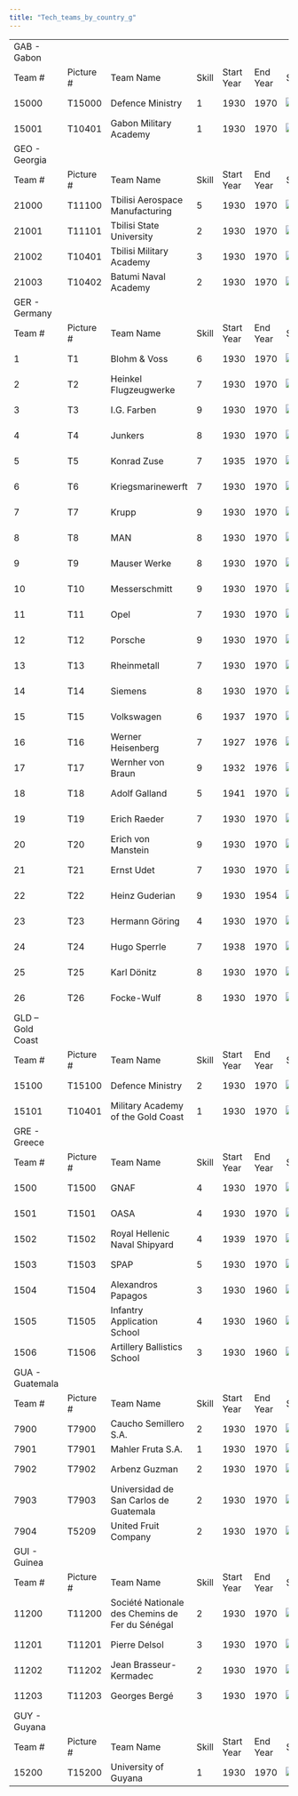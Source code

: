 ```yaml
---
title: "Tech_teams_by_country_g"
---
```


|                  |            |                                                 |       |            |          |                                                                                             |                                                                                             |                                                                                             |                                                                                             |                                                                                       |     |
|------------------|------------|-------------------------------------------------|-------|------------|----------|---------------------------------------------------------------------------------------------|---------------------------------------------------------------------------------------------|---------------------------------------------------------------------------------------------|---------------------------------------------------------------------------------------------|---------------------------------------------------------------------------------------|-----|
| GAB - Gabon      |            |                                                 |       |            |          |                                                                                             |                                                                                             |                                                                                             |                                                                                             |                                                                                       |     |
| Team \#          | Picture \# | Team Name                                       | Skill | Start Year | End Year | Specialities                                                                                |                                                                                             |                                                                                             |                                                                                             |                                                                                       |     |
| 15000            | T15000     | Defence Ministry                                | 1     | 1930       | 1970     | [![AER](/images/a/a1/Aeronautics.png)](/File:Aeronautics.png "AER")                         | [![ART](/images/d/d8/Artillery.png)](/File:Artillery.png "ART")                             | [![ELE](/images/d/dd/Electronics.png)](/File:Electronics.png "ELE")                         | [![EQP](/images/2/20/General_equipment.png)](/File:General_equipment.png "EQP")             | [![MCH](/images/a/a1/Mechanics.png)](/File:Mechanics.png "MCH")                       |     |
| 15001            | T10401     | Gabon Military Academy                          | 1     | 1930       | 1970     | [![CEX](/images/b/bc/Centralized_execution.png)](/File:Centralized_execution.png "CEX")     | [![CRG](/images/3/38/Individual_courage.png)](/File:Individual_courage.png "CRG")           | [![INF](/images/b/be/Infantry_focus.png)](/File:Infantry_focus.png "INF")                   | [![LGT](/images/1/1d/Large_unit_tactics.png)](/File:Large_unit_tactics.png "LGT")           |                                                                                       |     |
| GEO - Georgia    |            |                                                 |       |            |          |                                                                                             |                                                                                             |                                                                                             |                                                                                             |                                                                                       |     |
| Team \#          | Picture \# | Team Name                                       | Skill | Start Year | End Year | Specialities                                                                                |                                                                                             |                                                                                             |                                                                                             |                                                                                       |     |
| 21000            | T11100     | Tbilisi Aerospace Manufacturing                 | 5     | 1930       | 1970     | [![AER](/images/a/a1/Aeronautics.png)](/File:Aeronautics.png "AER")                         | [![AIR](/images/8/87/Aircraft_testing.png)](/File:Aircraft_testing.png "AIR")               | [![RKT](/images/5/51/Rocketry.png)](/File:Rocketry.png "RKT")                               | [![TEC](/images/9/9d/Technical_efficiency.png)](/File:Technical_efficiency.png "TEC")       |                                                                                       |     |
| 21001            | T11101     | Tbilisi State University                        | 2     | 1930       | 1970     | [![CHE](/images/1/19/Chemistry.png)](/File:Chemistry.png "CHE")                             | [![MGT](/images/c/c7/Management.png)](/File:Management.png "MGT")                           | [![MTH](/images/7/79/Mathematics.png)](/File:Mathematics.png "MTH")                         | [![MCH](/images/a/a1/Mechanics.png)](/File:Mechanics.png "MCH")                             |                                                                                       |     |
| 21002            | T10401     | Tbilisi Military Academy                        | 3     | 1930       | 1970     | [![CEX](/images/b/bc/Centralized_execution.png)](/File:Centralized_execution.png "CEX")     | [![EQP](/images/2/20/General_equipment.png)](/File:General_equipment.png "EQP")             | [![INF](/images/b/be/Infantry_focus.png)](/File:Infantry_focus.png "INF")                   | [![LGT](/images/1/1d/Large_unit_tactics.png)](/File:Large_unit_tactics.png "LGT")           | [![TRA](/images/b/b1/Training.png)](/File:Training.png "TRA")                         |     |
| 21003            | T10402     | Batumi Naval Academy                            | 2     | 1930       | 1970     | [![LTF](/images/e/e7/Large_taskforce_tactics.png)](/File:Large_taskforce_tactics.png "LTF") | [![NVA](/images/e/ea/Naval_artillery.png)](/File:Naval_artillery.png "NVA")                 | [![NVT](/images/1/10/Naval_training.png)](/File:Naval_training.png "NVT")                   | [![STF](/images/4/48/Small_taskforce_tactics.png)](/File:Small_taskforce_tactics.png "STF") | [![SUB](/images/6/61/Submarine_tactics.png)](/File:Submarine_tactics.png "SUB")       |     |
| GER - Germany    |            |                                                 |       |            |          |                                                                                             |                                                                                             |                                                                                             |                                                                                             |                                                                                       |     |
| Team \#          | Picture \# | Team Name                                       | Skill | Start Year | End Year | Specialities                                                                                |                                                                                             |                                                                                             |                                                                                             |                                                                                       |     |
| 1                | T1         | Blohm & Voss                                    | 6     | 1930       | 1970     | [![ELE](/images/d/dd/Electronics.png)](/File:Electronics.png "ELE")                         | [![EQP](/images/2/20/General_equipment.png)](/File:General_equipment.png "EQP")             | [![NVA](/images/e/ea/Naval_artillery.png)](/File:Naval_artillery.png "NVA")                 | [![NVE](/images/0/09/Naval_engineering.png)](/File:Naval_engineering.png "NVE")             | [![TEC](/images/9/9d/Technical_efficiency.png)](/File:Technical_efficiency.png "TEC") |     |
| 2                | T2         | Heinkel Flugzeugwerke                           | 7     | 1930       | 1970     | [![AER](/images/a/a1/Aeronautics.png)](/File:Aeronautics.png "AER")                         | [![CHE](/images/1/19/Chemistry.png)](/File:Chemistry.png "CHE")                             | [![ELE](/images/d/dd/Electronics.png)](/File:Electronics.png "ELE")                         | [![TEC](/images/9/9d/Technical_efficiency.png)](/File:Technical_efficiency.png "TEC")       |                                                                                       |     |
| 3                | T3         | I.G. Farben                                     | 9     | 1930       | 1970     | [![CHE](/images/1/19/Chemistry.png)](/File:Chemistry.png "CHE")                             | [![EQP](/images/2/20/General_equipment.png)](/File:General_equipment.png "EQP")             | [![IND](/images/7/79/Industrial_engineering.png)](/File:Industrial_engineering.png "IND")   | [![MGT](/images/c/c7/Management.png)](/File:Management.png "MGT")                           | [![TEC](/images/9/9d/Technical_efficiency.png)](/File:Technical_efficiency.png "TEC") |     |
| 4                | T4         | Junkers                                         | 8     | 1930       | 1970     | [![AER](/images/a/a1/Aeronautics.png)](/File:Aeronautics.png "AER")                         | [![CHE](/images/1/19/Chemistry.png)](/File:Chemistry.png "CHE")                             | [![TEC](/images/9/9d/Technical_efficiency.png)](/File:Technical_efficiency.png "TEC")       |                                                                                             |                                                                                       |     |
| 5                | T5         | Konrad Zuse                                     | 7     | 1935       | 1970     | [![ELE](/images/d/dd/Electronics.png)](/File:Electronics.png "ELE")                         | [![MTH](/images/7/79/Mathematics.png)](/File:Mathematics.png "MTH")                         | [![MCH](/images/a/a1/Mechanics.png)](/File:Mechanics.png "MCH")                             |                                                                                             |                                                                                       |     |
| 6                | T6         | Kriegsmarinewerft                               | 7     | 1930       | 1970     | [![ELE](/images/d/dd/Electronics.png)](/File:Electronics.png "ELE")                         | [![NVA](/images/e/ea/Naval_artillery.png)](/File:Naval_artillery.png "NVA")                 | [![NVE](/images/0/09/Naval_engineering.png)](/File:Naval_engineering.png "NVE")             | [![TEC](/images/9/9d/Technical_efficiency.png)](/File:Technical_efficiency.png "TEC")       |                                                                                       |     |
| 7                | T7         | Krupp                                           | 9     | 1930       | 1970     | [![ART](/images/d/d8/Artillery.png)](/File:Artillery.png "ART")                             | [![IND](/images/7/79/Industrial_engineering.png)](/File:Industrial_engineering.png "IND")   | [![MCH](/images/a/a1/Mechanics.png)](/File:Mechanics.png "MCH")                             | [![TEC](/images/9/9d/Technical_efficiency.png)](/File:Technical_efficiency.png "TEC")       |                                                                                       |     |
| 8                | T8         | MAN                                             | 8     | 1930       | 1970     | [![ART](/images/d/d8/Artillery.png)](/File:Artillery.png "ART")                             | [![CHE](/images/1/19/Chemistry.png)](/File:Chemistry.png "CHE")                             | [![MCH](/images/a/a1/Mechanics.png)](/File:Mechanics.png "MCH")                             | [![TEC](/images/9/9d/Technical_efficiency.png)](/File:Technical_efficiency.png "TEC")       |                                                                                       |     |
| 9                | T9         | Mauser Werke                                    | 8     | 1930       | 1970     | [![ART](/images/d/d8/Artillery.png)](/File:Artillery.png "ART")                             | [![EQP](/images/2/20/General_equipment.png)](/File:General_equipment.png "EQP")             | [![MCH](/images/a/a1/Mechanics.png)](/File:Mechanics.png "MCH")                             | [![TRA](/images/b/b1/Training.png)](/File:Training.png "TRA")                               |                                                                                       |     |
| 10               | T10        | Messerschmitt                                   | 9     | 1930       | 1970     | [![AER](/images/a/a1/Aeronautics.png)](/File:Aeronautics.png "AER")                         | [![ART](/images/d/d8/Artillery.png)](/File:Artillery.png "ART")                             | [![RKT](/images/5/51/Rocketry.png)](/File:Rocketry.png "RKT")                               | [![TEC](/images/9/9d/Technical_efficiency.png)](/File:Technical_efficiency.png "TEC")       |                                                                                       |     |
| 11               | T11        | Opel                                            | 7     | 1930       | 1970     | [![MGT](/images/c/c7/Management.png)](/File:Management.png "MGT")                           | [![MCH](/images/a/a1/Mechanics.png)](/File:Mechanics.png "MCH")                             | [![TEC](/images/9/9d/Technical_efficiency.png)](/File:Technical_efficiency.png "TEC")       |                                                                                             |                                                                                       |     |
| 12               | T12        | Porsche                                         | 9     | 1930       | 1970     | [![ART](/images/d/d8/Artillery.png)](/File:Artillery.png "ART")                             | [![MCH](/images/a/a1/Mechanics.png)](/File:Mechanics.png "MCH")                             | [![TEC](/images/9/9d/Technical_efficiency.png)](/File:Technical_efficiency.png "TEC")       |                                                                                             |                                                                                       |     |
| 13               | T13        | Rheinmetall                                     | 7     | 1930       | 1970     | [![ART](/images/d/d8/Artillery.png)](/File:Artillery.png "ART")                             | [![CHE](/images/1/19/Chemistry.png)](/File:Chemistry.png "CHE")                             | [![MCH](/images/a/a1/Mechanics.png)](/File:Mechanics.png "MCH")                             | [![TRA](/images/b/b1/Training.png)](/File:Training.png "TRA")                               |                                                                                       |     |
| 14               | T14        | Siemens                                         | 8     | 1930       | 1970     | [![ELE](/images/d/dd/Electronics.png)](/File:Electronics.png "ELE")                         | [![IND](/images/7/79/Industrial_engineering.png)](/File:Industrial_engineering.png "IND")   | [![MGT](/images/c/c7/Management.png)](/File:Management.png "MGT")                           | [![TEC](/images/9/9d/Technical_efficiency.png)](/File:Technical_efficiency.png "TEC")       |                                                                                       |     |
| 15               | T15        | Volkswagen                                      | 6     | 1937       | 1970     | [![IND](/images/7/79/Industrial_engineering.png)](/File:Industrial_engineering.png "IND")   | [![MGT](/images/c/c7/Management.png)](/File:Management.png "MGT")                           | [![MCH](/images/a/a1/Mechanics.png)](/File:Mechanics.png "MCH")                             | [![TEC](/images/9/9d/Technical_efficiency.png)](/File:Technical_efficiency.png "TEC")       |                                                                                       |     |
| 16               | T16        | Werner Heisenberg                               | 7     | 1927       | 1976     | [![MTH](/images/7/79/Mathematics.png)](/File:Mathematics.png "MTH")                         | [![NUC](/images/0/05/Nuclear_engineering.png)](/File:Nuclear_engineering.png "NUC")         | [![PHY](/images/a/a1/Nuclear_physics.png)](/File:Nuclear_physics.png "PHY")                 |                                                                                             |                                                                                       |     |
| 17               | T17        | Wernher von Braun                               | 9     | 1932       | 1976     | [![AER](/images/a/a1/Aeronautics.png)](/File:Aeronautics.png "AER")                         | [![RKT](/images/5/51/Rocketry.png)](/File:Rocketry.png "RKT")                               | [![TEC](/images/9/9d/Technical_efficiency.png)](/File:Technical_efficiency.png "TEC")       |                                                                                             |                                                                                       |     |
| 18               | T18        | Adolf Galland                                   | 5     | 1941       | 1970     | [![AIR](/images/8/87/Aircraft_testing.png)](/File:Aircraft_testing.png "AIR")               | [![CEX](/images/b/bc/Centralized_execution.png)](/File:Centralized_execution.png "CEX")     | [![FTR](/images/8/8a/Fighter_tactics.png)](/File:Fighter_tactics.png "FTR")                 | [![PIL](/images/6/6b/Piloting.png)](/File:Piloting.png "PIL")                               |                                                                                       |     |
| 19               | T19        | Erich Raeder                                    | 7     | 1930       | 1970     | [![CEX](/images/b/bc/Centralized_execution.png)](/File:Centralized_execution.png "CEX")     | [![NVT](/images/1/10/Naval_training.png)](/File:Naval_training.png "NVT")                   | [![SEA](/images/2/22/Seamanship.png)](/File:Seamanship.png "SEA")                           | [![STF](/images/4/48/Small_taskforce_tactics.png)](/File:Small_taskforce_tactics.png "STF") |                                                                                       |     |
| 20               | T20        | Erich von Manstein                              | 9     | 1930       | 1970     | [![CEX](/images/b/bc/Centralized_execution.png)](/File:Centralized_execution.png "CEX")     | [![CAF](/images/f/f8/Combined_arms_focus.png)](/File:Combined_arms_focus.png "CAF")         | [![LGT](/images/1/1d/Large_unit_tactics.png)](/File:Large_unit_tactics.png "LGT")           | [![MGT](/images/c/c7/Management.png)](/File:Management.png "MGT")                           | [![TRA](/images/b/b1/Training.png)](/File:Training.png "TRA")                         |     |
| 21               | T21        | Ernst Udet                                      | 7     | 1930       | 1970     | [![AIR](/images/8/87/Aircraft_testing.png)](/File:Aircraft_testing.png "AIR")               | [![BOM](/images/2/26/Bomber_tactics.png)](/File:Bomber_tactics.png "BOM")                   | [![CAF](/images/f/f8/Combined_arms_focus.png)](/File:Combined_arms_focus.png "CAF")         | [![DEX](/images/0/0d/Decentralized_execution.png)](/File:Decentralized_execution.png "DEX") | [![PIL](/images/6/6b/Piloting.png)](/File:Piloting.png "PIL")                         |     |
| 22               | T22        | Heinz Guderian                                  | 9     | 1930       | 1954     | [![CAF](/images/f/f8/Combined_arms_focus.png)](/File:Combined_arms_focus.png "CAF")         | [![DEX](/images/0/0d/Decentralized_execution.png)](/File:Decentralized_execution.png "DEX") | [![SMT](/images/2/2f/Small_unit_tactics.png)](/File:Small_unit_tactics.png "SMT")           | [![TRA](/images/b/b1/Training.png)](/File:Training.png "TRA")                               |                                                                                       |     |
| 23               | T23        | Hermann Göring                                  | 4     | 1930       | 1970     | [![AIR](/images/8/87/Aircraft_testing.png)](/File:Aircraft_testing.png "AIR")               | [![BOM](/images/2/26/Bomber_tactics.png)](/File:Bomber_tactics.png "BOM")                   | [![CEX](/images/b/bc/Centralized_execution.png)](/File:Centralized_execution.png "CEX")     | [![PIL](/images/6/6b/Piloting.png)](/File:Piloting.png "PIL")                               |                                                                                       |     |
| 24               | T24        | Hugo Sperrle                                    | 7     | 1938       | 1970     | [![AIR](/images/8/87/Aircraft_testing.png)](/File:Aircraft_testing.png "AIR")               | [![BOM](/images/2/26/Bomber_tactics.png)](/File:Bomber_tactics.png "BOM")                   | [![CEX](/images/b/bc/Centralized_execution.png)](/File:Centralized_execution.png "CEX")     | [![FTR](/images/8/8a/Fighter_tactics.png)](/File:Fighter_tactics.png "FTR")                 |                                                                                       |     |
| 25               | T25        | Karl Dönitz                                     | 8     | 1930       | 1970     | [![CEX](/images/b/bc/Centralized_execution.png)](/File:Centralized_execution.png "CEX")     | [![SEA](/images/2/22/Seamanship.png)](/File:Seamanship.png "SEA")                           | [![STF](/images/4/48/Small_taskforce_tactics.png)](/File:Small_taskforce_tactics.png "STF") | [![SUB](/images/6/61/Submarine_tactics.png)](/File:Submarine_tactics.png "SUB")             |                                                                                       |     |
| 26               | T26        | Focke-Wulf                                      | 8     | 1930       | 1970     | [![AER](/images/a/a1/Aeronautics.png)](/File:Aeronautics.png "AER")                         | [![ART](/images/d/d8/Artillery.png)](/File:Artillery.png "ART")                             | [![ELE](/images/d/dd/Electronics.png)](/File:Electronics.png "ELE")                         | [![TEC](/images/9/9d/Technical_efficiency.png)](/File:Technical_efficiency.png "TEC")       |                                                                                       |     |
| GLD – Gold Coast |            |                                                 |       |            |          |                                                                                             |                                                                                             |                                                                                             |                                                                                             |                                                                                       |     |
| Team \#          | Picture \# | Team Name                                       | Skill | Start Year | End Year | Specialities                                                                                |                                                                                             |                                                                                             |                                                                                             |                                                                                       |     |
| 15100            | T15100     | Defence Ministry                                | 2     | 1930       | 1970     | [![AER](/images/a/a1/Aeronautics.png)](/File:Aeronautics.png "AER")                         | [![ART](/images/d/d8/Artillery.png)](/File:Artillery.png "ART")                             | [![ELE](/images/d/dd/Electronics.png)](/File:Electronics.png "ELE")                         | [![EQP](/images/2/20/General_equipment.png)](/File:General_equipment.png "EQP")             | [![MCH](/images/a/a1/Mechanics.png)](/File:Mechanics.png "MCH")                       |     |
| 15101            | T10401     | Military Academy of the Gold Coast              | 1     | 1930       | 1970     | [![CEX](/images/b/bc/Centralized_execution.png)](/File:Centralized_execution.png "CEX")     | [![DEX](/images/0/0d/Decentralized_execution.png)](/File:Decentralized_execution.png "DEX") | [![LGT](/images/1/1d/Large_unit_tactics.png)](/File:Large_unit_tactics.png "LGT")           | [![SMT](/images/2/2f/Small_unit_tactics.png)](/File:Small_unit_tactics.png "SMT")           |                                                                                       |     |
| GRE - Greece     |            |                                                 |       |            |          |                                                                                             |                                                                                             |                                                                                             |                                                                                             |                                                                                       |     |
| Team \#          | Picture \# | Team Name                                       | Skill | Start Year | End Year | Specialities                                                                                |                                                                                             |                                                                                             |                                                                                             |                                                                                       |     |
| 1500             | T1500      | GNAF                                            | 4     | 1930       | 1970     | [![AER](/images/a/a1/Aeronautics.png)](/File:Aeronautics.png "AER")                         | [![ELE](/images/d/dd/Electronics.png)](/File:Electronics.png "ELE")                         | [![MCH](/images/a/a1/Mechanics.png)](/File:Mechanics.png "MCH")                             |                                                                                             |                                                                                       |     |
| 1501             | T1501      | OASA                                            | 4     | 1930       | 1970     | [![ELE](/images/d/dd/Electronics.png)](/File:Electronics.png "ELE")                         | [![IND](/images/7/79/Industrial_engineering.png)](/File:Industrial_engineering.png "IND")   | [![MGT](/images/c/c7/Management.png)](/File:Management.png "MGT")                           | [![MCH](/images/a/a1/Mechanics.png)](/File:Mechanics.png "MCH")                             | [![TEC](/images/9/9d/Technical_efficiency.png)](/File:Technical_efficiency.png "TEC") |     |
| 1502             | T1502      | Royal Hellenic Naval Shipyard                   | 4     | 1939       | 1970     | [![ELE](/images/d/dd/Electronics.png)](/File:Electronics.png "ELE")                         | [![NVA](/images/e/ea/Naval_artillery.png)](/File:Naval_artillery.png "NVA")                 | [![NVE](/images/0/09/Naval_engineering.png)](/File:Naval_engineering.png "NVE")             | [![TEC](/images/9/9d/Technical_efficiency.png)](/File:Technical_efficiency.png "TEC")       |                                                                                       |     |
| 1503             | T1503      | SPAP                                            | 5     | 1930       | 1970     | [![IND](/images/7/79/Industrial_engineering.png)](/File:Industrial_engineering.png "IND")   | [![MGT](/images/c/c7/Management.png)](/File:Management.png "MGT")                           | [![MCH](/images/a/a1/Mechanics.png)](/File:Mechanics.png "MCH")                             |                                                                                             |                                                                                       |     |
| 1504             | T1504      | Alexandros Papagos                              | 3     | 1930       | 1960     | [![CEX](/images/b/bc/Centralized_execution.png)](/File:Centralized_execution.png "CEX")     | [![CRG](/images/3/38/Individual_courage.png)](/File:Individual_courage.png "CRG")           | [![INF](/images/b/be/Infantry_focus.png)](/File:Infantry_focus.png "INF")                   | [![SMT](/images/2/2f/Small_unit_tactics.png)](/File:Small_unit_tactics.png "SMT")           | [![TRA](/images/b/b1/Training.png)](/File:Training.png "TRA")                         |     |
| 1505             | T1505      | Infantry Application School                     | 4     | 1930       | 1960     | [![EQP](/images/2/20/General_equipment.png)](/File:General_equipment.png "EQP")             | [![TRA](/images/b/b1/Training.png)](/File:Training.png "TRA")                               |                                                                                             |                                                                                             |                                                                                       |     |
| 1506             | T1506      | Artillery Ballistics School                     | 3     | 1930       | 1960     | [![ART](/images/d/d8/Artillery.png)](/File:Artillery.png "ART")                             | [![MCH](/images/a/a1/Mechanics.png)](/File:Mechanics.png "MCH")                             |                                                                                             |                                                                                             |                                                                                       |     |
| GUA - Guatemala  |            |                                                 |       |            |          |                                                                                             |                                                                                             |                                                                                             |                                                                                             |                                                                                       |     |
| Team \#          | Picture \# | Team Name                                       | Skill | Start Year | End Year | Specialities                                                                                |                                                                                             |                                                                                             |                                                                                             |                                                                                       |     |
| 7900             | T7900      | Caucho Semillero S.A.                           | 2     | 1930       | 1970     | [![CHE](/images/1/19/Chemistry.png)](/File:Chemistry.png "CHE")                             | [![IND](/images/7/79/Industrial_engineering.png)](/File:Industrial_engineering.png "IND")   | [![MGT](/images/c/c7/Management.png)](/File:Management.png "MGT")                           |                                                                                             |                                                                                       |     |
| 7901             | T7901      | Mahler Fruta S.A.                               | 1     | 1930       | 1970     | [![MGT](/images/c/c7/Management.png)](/File:Management.png "MGT")                           |                                                                                             |                                                                                             |                                                                                             |                                                                                       |     |
| 7902             | T7902      | Arbenz Guzman                                   | 2     | 1930       | 1970     | [![CRG](/images/3/38/Individual_courage.png)](/File:Individual_courage.png "CRG")           | [![INF](/images/b/be/Infantry_focus.png)](/File:Infantry_focus.png "INF")                   | [![SMT](/images/2/2f/Small_unit_tactics.png)](/File:Small_unit_tactics.png "SMT")           | [![TRA](/images/b/b1/Training.png)](/File:Training.png "TRA")                               |                                                                                       |     |
| 7903             | T7903      | Universidad de San Carlos de Guatemala          | 2     | 1930       | 1970     | [![CHE](/images/1/19/Chemistry.png)](/File:Chemistry.png "CHE")                             | [![MGT](/images/c/c7/Management.png)](/File:Management.png "MGT")                           | [![MCH](/images/a/a1/Mechanics.png)](/File:Mechanics.png "MCH")                             |                                                                                             |                                                                                       |     |
| 7904             | T5209      | United Fruit Company                            | 2     | 1930       | 1970     | [![CHE](/images/1/19/Chemistry.png)](/File:Chemistry.png "CHE")                             | [![MGT](/images/c/c7/Management.png)](/File:Management.png "MGT")                           | [![MCH](/images/a/a1/Mechanics.png)](/File:Mechanics.png "MCH")                             |                                                                                             |                                                                                       |     |
| GUI - Guinea     |            |                                                 |       |            |          |                                                                                             |                                                                                             |                                                                                             |                                                                                             |                                                                                       |     |
| Team \#          | Picture \# | Team Name                                       | Skill | Start Year | End Year | Specialities                                                                                |                                                                                             |                                                                                             |                                                                                             |                                                                                       |     |
| 11200            | T11200     | Société Nationale des Chemins de Fer du Sénégal | 2     | 1930       | 1970     | [![EQP](/images/2/20/General_equipment.png)](/File:General_equipment.png "EQP")             | [![IND](/images/7/79/Industrial_engineering.png)](/File:Industrial_engineering.png "IND")   | [![MGT](/images/c/c7/Management.png)](/File:Management.png "MGT")                           | [![MCH](/images/a/a1/Mechanics.png)](/File:Mechanics.png "MCH")                             |                                                                                       |     |
| 11201            | T11201     | Pierre Delsol                                   | 3     | 1930       | 1970     | [![CEX](/images/b/bc/Centralized_execution.png)](/File:Centralized_execution.png "CEX")     | [![CRG](/images/3/38/Individual_courage.png)](/File:Individual_courage.png "CRG")           | [![INF](/images/b/be/Infantry_focus.png)](/File:Infantry_focus.png "INF")                   | [![LGT](/images/1/1d/Large_unit_tactics.png)](/File:Large_unit_tactics.png "LGT")           |                                                                                       |     |
| 11202            | T11202     | Jean Brasseur-Kermadec                          | 2     | 1930       | 1970     | [![CEX](/images/b/bc/Centralized_execution.png)](/File:Centralized_execution.png "CEX")     | [![LTF](/images/e/e7/Large_taskforce_tactics.png)](/File:Large_taskforce_tactics.png "LTF") | [![NVT](/images/1/10/Naval_training.png)](/File:Naval_training.png "NVT")                   | [![SEA](/images/2/22/Seamanship.png)](/File:Seamanship.png "SEA")                           |                                                                                       |     |
| 11203            | T11203     | Georges Bergé                                   | 3     | 1930       | 1970     | [![AIR](/images/8/87/Aircraft_testing.png)](/File:Aircraft_testing.png "AIR")               | [![CEX](/images/b/bc/Centralized_execution.png)](/File:Centralized_execution.png "CEX")     | [![FTR](/images/8/8a/Fighter_tactics.png)](/File:Fighter_tactics.png "FTR")                 | [![PIL](/images/6/6b/Piloting.png)](/File:Piloting.png "PIL")                               |                                                                                       |     |
| GUY - Guyana     |            |                                                 |       |            |          |                                                                                             |                                                                                             |                                                                                             |                                                                                             |                                                                                       |     |
| Team \#          | Picture \# | Team Name                                       | Skill | Start Year | End Year | Specialities                                                                                |                                                                                             |                                                                                             |                                                                                             |                                                                                       |     |
| 15200            | T15200     | University of Guyana                            | 1     | 1930       | 1970     | [![CHE](/images/1/19/Chemistry.png)](/File:Chemistry.png "CHE")                             | [![MGT](/images/c/c7/Management.png)](/File:Management.png "MGT")                           | [![MCH](/images/a/a1/Mechanics.png)](/File:Mechanics.png "MCH")                             |                                                                                             |                                                                                       |     |
